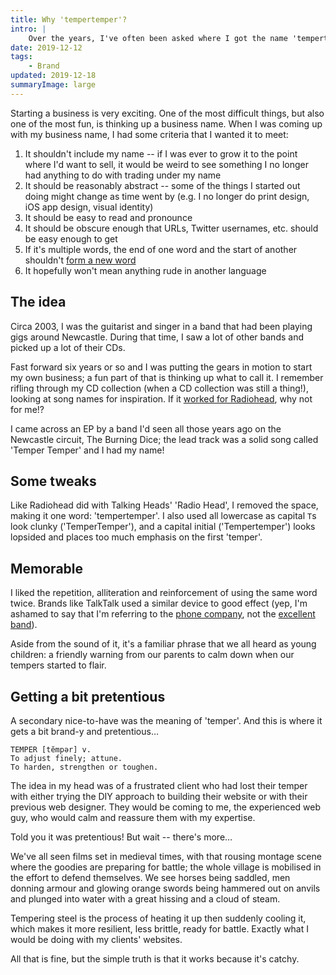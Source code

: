 ```yaml
---
title: Why 'tempertemper'?
intro: |
    Over the years, I've often been asked where I got the name 'tempertemper' from. The answer is very simple.
date: 2019-12-12
tags:
    - Brand
updated: 2019-12-18
summaryImage: large
---
```


Starting a business is very exciting. One of the most difficult things, but also one of the most fun, is thinking up a business name. When I was coming up with my business name, I had some criteria that I wanted it to meet:

1. It shouldn't include my name -- if I was ever to grow it to the point where I'd want to sell, it would be weird to see something I no longer had anything to do with trading under my name
2. It should be reasonably abstract -- some of the things I started out doing might change as time went by (e.g. I no longer do print design, iOS app design, visual identity)
3. It should be easy to read and pronounce
4. It should be obscure enough that URLs, Twitter usernames, etc. should be easy enough to get
5. If it's multiple words, the end of one word and the start of another shouldn't [form a new word](https://www.boredpanda.com/worst-domain-names/)
6. It hopefully won't mean anything rude in another language


## The idea

Circa 2003, I was the guitarist and singer in a band that had been playing gigs around Newcastle. During that time, I saw a lot of other bands and picked up a lot of their CDs.

Fast forward six years or so and I was putting the gears in motion to start my own business; a fun part of that is thinking up what to call it. I remember rifling through my CD collection (when a CD collection was still a thing!), looking at song names for inspiration. If it [worked for Radiohead](https://en.wikipedia.org/wiki/Radiohead#1985--1992:_Formation_and_first_years), why not for me!?

I came across an EP by a band I'd seen all those years ago on the Newcastle circuit, The Burning Dice; the lead track was a solid song called 'Temper Temper' and I had my name!


## Some tweaks

Like Radiohead did with Talking Heads' 'Radio Head', I removed the space, making it one word: 'tempertemper'. I also used all lowercase as capital `T`s look clunky ('TemperTemper'), and a capital initial ('Tempertemper') looks lopsided and places too much emphasis on the first 'temper'.


## Memorable

I liked the repetition, alliteration and reinforcement of using the same word twice. Brands like TalkTalk used a similar device to good effect (yep, I'm ashamed to say that I'm referring to the [phone company](https://www.talktalk.co.uk), not the [excellent band](https://en.wikipedia.org/wiki/Talk_Talk)).

Aside from the sound of it, it's a familiar phrase that we all heard as young children: a friendly warning from our parents to calm down when our tempers started to flair.


## Getting a bit pretentious

A secondary nice-to-have was the meaning of 'temper'. And this is where it gets a bit brand-y and pretentious…

```
TEMPER [tĕmpər] v.
To adjust finely; attune.
To harden, strengthen or toughen.
```

The idea in my head was of a frustrated client who had lost their temper with either trying the DIY approach to building their website or with their previous web designer. They would be coming to me, the experienced web guy, who would calm and reassure them with my expertise.

Told you it was pretentious! But wait -- there's more…

We've all seen films set in medieval times, with that rousing montage scene where the goodies are preparing for battle; the whole village is mobilised in the effort to defend themselves. We see horses being saddled, men donning armour and glowing orange swords being hammered out on anvils and plunged into water with a great hissing and a cloud of steam.

Tempering steel is the process of heating it up then suddenly cooling it, which makes it more resilient, less brittle, ready for battle. Exactly what I would be doing with my clients' websites.

All that is fine, but the simple truth is that it works because it's catchy.
